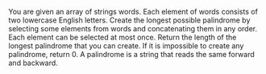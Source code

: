 You are given an array of strings words. Each element of words consists of two lowercase English letters.
Create the longest possible palindrome by selecting some elements from words and concatenating them in any order. Each element can be selected at most once.
Return the length of the longest palindrome that you can create. If it is impossible to create any palindrome, return 0.
A palindrome is a string that reads the same forward and backward.
